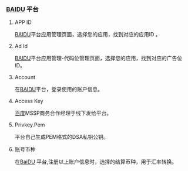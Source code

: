 ###   [BAIDU](http://mssp.baidu.com/home/developer.html#/account/list) 平台
1. APP ID

    [BAIDU](http://mssp.baidu.com/home/developer.html#/account/list)平台应用管理页面，选择您的应用，找到对应的应用ID 。

2. Ad Id

   [BAIDU](http://mssp.baidu.com/home/developer.html#/account/list)平台应用管理-代码位管理页面，选择您的应用，找到对应的广告位ID。

3. Account 

   在[BAIDU](http://mssp.baidu.com/home/developer.html#/account/list)平台，登录使用的账户信息。

4. Access Key 

   [百度](http://mssp.baidu.com/home/developer.html#/account/list)MSSP商务合作经理于线下发给平台。

5. Privkey.Pem 

    平台自己生成PEM格式的DSA私钥公钥。

6. 账号币种

   在[BaiDU](http://mssp.baidu.com/home/developer.html#/account/list) 平台,注册以上账户信息时，选择的结算币种，用于汇率转换。
